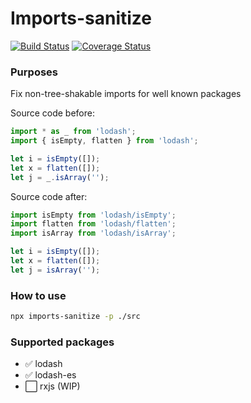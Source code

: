 # Imports-sanitize

[![Build Status](https://travis-ci.com/vladborsh/imports-sanitize.svg?branch=master)](https://travis-ci.com/vladborsh/imports-sanitize)
[![Coverage Status](https://coveralls.io/repos/github/vladborsh/imports-sanitize/badge.svg?branch=master)](https://coveralls.io/github/vladborsh/imports-sanitize?branch=master)

### Purposes

Fix non-tree-shakable imports for well known packages

Source code before:
```typescript
import * as _ from 'lodash';
import { isEmpty, flatten } from 'lodash';

let i = isEmpty([]);
let x = flatten([]);
let j = _.isArray('');
```

Source code after:
```typescript
import isEmpty from 'lodash/isEmpty';
import flatten from 'lodash/flatten';
import isArray from 'lodash/isArray';

let i = isEmpty([]);
let x = flatten([]);
let j = isArray('');
```

### How to use

```bash
npx imports-sanitize -p ./src
```

### Supported packages

- ✅ lodash
- ✅ lodash-es
- ⬜ rxjs (WIP)